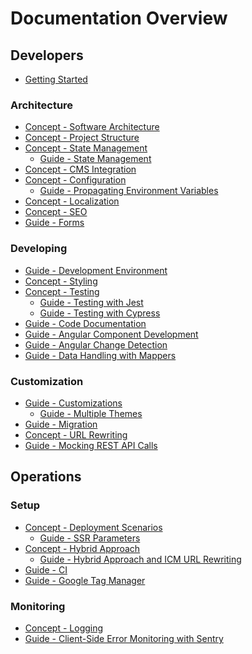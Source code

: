 <!--
kb_concepts
kb_pwa
kb_everyone
kb_sync_latest_only
-->

# Documentation Overview

## Developers

- [Getting Started](./guides/getting-started.md)

### Architecture

- [Concept - Software Architecture](./concepts/software-architecture.md)
- [Concept - Project Structure](./concepts/project-structure.md)
- [Concept - State Management](./concepts/state-management.md)
  - [Guide - State Management](./guides/state-management.md)
- [Concept - CMS Integration](./concepts/cms-integration.md)
- [Concept - Configuration](./concepts/configuration.md)
  - [Guide - Propagating Environment Variables](./guides/propagating-environment-variables.md)
- [Concept - Localization](./concepts/localization.md)
- [Concept - SEO](./concepts/search-engine-optimization.md)
- [Guide - Forms](./guides/forms.md)

### Developing

- [Guide - Development Environment](./guides/development.md)
- [Concept - Styling](./concepts/styling-behavior.md)
- [Concept - Testing](./concepts/testing.md)
  - [Guide - Testing with Jest](./guides/testing-jest.md)
  - [Guide - Testing with Cypress](./guides/testing-cypress.md)
- [Guide - Code Documentation](./guides/code-documentation.md)
- [Guide - Angular Component Development](./guides/angular-component-development.md)
- [Guide - Angular Change Detection](./guides/angular-change-detection.md)
- [Guide - Data Handling with Mappers](./guides/data-handling-with-mappers.md)

### Customization

- [Guide - Customizations](./guides/customizations.md)
  - [Guide - Multiple Themes](./guides/multiple-themes.md)
- [Guide - Migration](./guides/migrations.md)
- [Concept - URL Rewriting](./concepts/url-rewriting.md)
- [Guide - Mocking REST API Calls](./guides/mocking-rest-calls.md)

## Operations

### Setup

- [Concept - Deployment Scenarios](./concepts/deployment-scenarios.md)
  - [Guide - SSR Parameters](./guides/ssr-startup.md)
- [Concept - Hybrid Approach](./concepts/hybrid-approach.md)
  - [Guide - Hybrid Approach and ICM URL Rewriting](./guides/hybrid-approach-icm-url-rewriting.md)
- [Guide - CI](./guides/continuous-integration.md)
- [Guide - Google Tag Manager](./guides/google-tag-manager.md)

### Monitoring

- [Concept - Logging](./concepts/logging.md)
- [Guide - Client-Side Error Monitoring with Sentry](./guides/sentry-error-monitoring.md)

